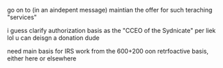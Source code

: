 

go on to (in an aindepent message)  maintian  the offer for such teraching  "services"

i guess clarify authorization basis as the "CCEO of the Sydnicate"  per liek lol u can deisgn  a donation dude



need main basis for IRS work from  the 600+200 oon retrfoactive basis, either here  or elsewhere